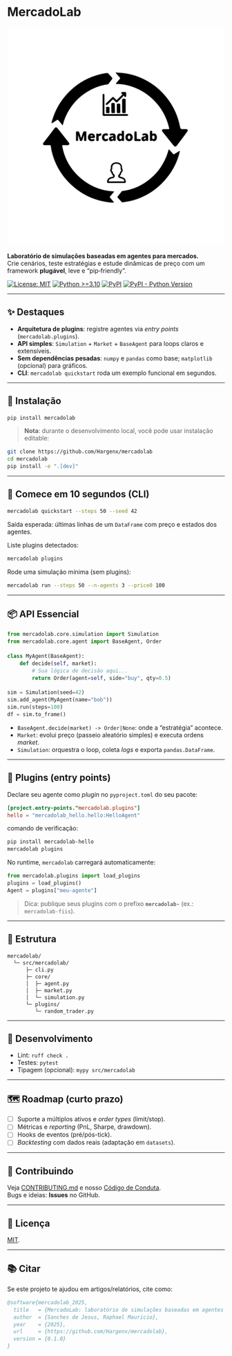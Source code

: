 # MercadoLab

![Logo da Framework](./assets/img/file.svg "MercadoLab")

**Laboratório de simulações baseadas em agentes para mercados.**  
Crie cenários, teste estratégias e estude dinâmicas de preço com um framework **plugável**, leve e “pip‑friendly”.

[![License: MIT](https://img.shields.io/badge/License-MIT-yellow.svg)](LICENSE) [![Python >=3.10](https://img.shields.io/badge/python-%3E%3D3.10-blue.svg)](https://www.python.org/downloads/release/python-3100/) [![PyPI](https://img.shields.io/pypi/v/mercadolab)](https://pypi.org/project/mercadolab/) [![PyPI - Python Version](https://img.shields.io/pypi/pyversions/mercadolab)](https://pypi.org/project/mercadolab/)

---

## ✨ Destaques

- **Arquitetura de plugins**: registre agentes via *entry points* (`mercadolab.plugins`).  
- **API simples**: `Simulation` + `Market` + `BaseAgent` para loops claros e extensíveis.  
- **Sem dependências pesadas**: `numpy` e `pandas` como base; `matplotlib` (opcional) para gráficos.  
- **CLI**: `mercadolab quickstart` roda um exemplo funcional em segundos.

---

## 🚀 Instalação

```bash
pip install mercadolab
```

> **Nota**: durante o desenvolvimento local, você pode usar instalação editable:

```bash
git clone https://github.com/Hargenx/mercadolab
cd mercadolab
pip install -e ".[dev]"
```

---

## 🧪 Comece em 10 segundos (CLI)

```bash
mercadolab quickstart --steps 50 --seed 42
```

Saída esperada: últimas linhas de um `DataFrame` com preço e estados dos agentes.

Liste plugins detectados:

```bash
mercadolab plugins
```

Rode uma simulação mínima (sem plugins):

```bash
mercadolab run --steps 50 --n-agents 3 --price0 100
```

---

## 📦 API Essencial

```python
from mercadolab.core.simulation import Simulation
from mercadolab.core.agent import BaseAgent, Order

class MyAgent(BaseAgent):
    def decide(self, market):
        # Sua lógica de decisão aqui...
        return Order(agent=self, side="buy", qty=0.5)

sim = Simulation(seed=42)
sim.add_agent(MyAgent(name="bob"))
sim.run(steps=100)
df = sim.to_frame()
```

- `BaseAgent.decide(market) -> Order|None`: onde a “estratégia” acontece.  
- `Market`: evolui preço (passeio aleatório simples) e executa ordens *market*.  
- `Simulation`: orquestra o loop, coleta *logs* e exporta `pandas.DataFrame`.

---

## 🔌 Plugins (entry points)

Declare seu agente como *plugin* no `pyproject.toml` do seu pacote:

```toml
[project.entry-points."mercadolab.plugins"]
hello = "mercadolab_hello.hello:HelloAgent"
```

comando de verificação:

```bash
pip install mercadolab-hello
mercadolab plugins
```

No runtime, `mercadolab` carregará automaticamente:

```python
from mercadolab.plugins import load_plugins
plugins = load_plugins()
Agent = plugins["meu-agente"]
```

> Dica: publique seus plugins com o prefixo **`mercadolab-`** (ex.: `mercadolab-fiis`).

---

## 📁 Estrutura

```git
mercadolab/
  └─ src/mercadolab/
      ├─ cli.py
      ├─ core/
      │  ├─ agent.py
      │  ├─ market.py
      │  └─ simulation.py
      └─ plugins/
         └─ random_trader.py
```

---

## 🧰 Desenvolvimento

- Lint: `ruff check .`  
- Testes: `pytest`  
- Tipagem (opcional): `mypy src/mercadolab`

---

## 🗺️ Roadmap (curto prazo)

- [ ] Suporte a múltiplos ativos e *order types* (limit/stop).  
- [ ] Métricas e *reporting* (PnL, Sharpe, drawdown).  
- [ ] Hooks de eventos (pré/pós-tick).  
- [ ] *Backtesting* com dados reais (adaptação em `datasets`).  

---

## 🤝 Contribuindo

Veja [CONTRIBUTING.md](CONTRIBUTING.md) e nosso [Código de Conduta](CODE_OF_CONDUCT.md).  
Bugs e ideias: **Issues** no GitHub.

---

## 📜 Licença

[MIT](LICENSE).

---

## 📚 Citar

Se este projeto te ajudou em artigos/relatórios, cite como:

```bibtex
@software{mercadolab_2025,
  title   = {MercadoLab: laboratório de simulações baseadas em agentes para mercados},
  author  = {Sanches de Jesus, Raphael Mauricio},
  year    = {2025},
  url     = {https://github.com/Hargenx/mercadolab},
  version = {0.1.0}
}
```
